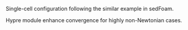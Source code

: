 Single-cell configuration following the similar example in sedFoam.

Hypre module enhance convergence for highly non-Newtonian cases.
